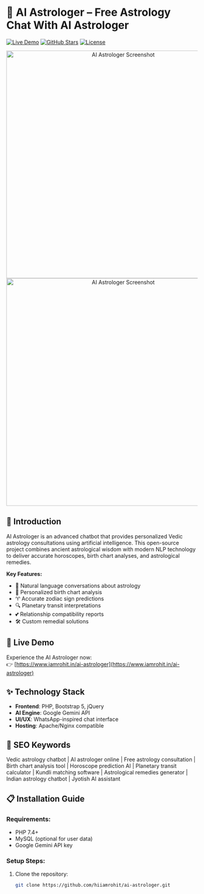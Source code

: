 # 🔮 AI Astrologer – Free Astrology Chat With AI Astrologer

[![Live Demo](https://img.shields.io/badge/Demo-Live%20Demo-brightgreen)](https://www.iamrohit.in/ai-astrologer)
[![GitHub Stars](https://img.shields.io/github/stars/hiiamrohit/ai-astrologer?style=social)](https://github.com/hiiamrohit/ai-astrologer)
[![License](https://img.shields.io/badge/License-MIT-blue)](LICENSE)

<div align="center">
  <img src="https://www.iamrohit.in/ai-astrologer/AI-Astrologer-Screenshot-1.webp" alt="AI Astrologer Screenshot" width="600">
</div>
<div align="center">
  <img src="https://www.iamrohit.in/ai-astrologer/AI-Astrologer-Screenshot-2.webp" alt="AI Astrologer Screenshot" width="600">
</div>

## 🌟 Introduction

AI Astrologer is an advanced chatbot that provides personalized Vedic astrology consultations using artificial intelligence. This open-source project combines ancient astrological wisdom with modern NLP technology to deliver accurate horoscopes, birth chart analyses, and astrological remedies.

**Key Features:**
- 💬 Natural language conversations about astrology
- 📅 Personalized birth chart analysis
- ♈ Accurate zodiac sign predictions
- 🔍 Planetary transit interpretations
- 💕 Relationship compatibility reports
- 🛠️ Custom remedial solutions

## 🚀 Live Demo

Experience the AI Astrologer now:  
👉 [https://www.iamrohit.in/ai-astrologer](https://www.iamrohit.in/ai-astrologer)

## ✨ Technology Stack

- **Frontend**: PHP, Bootstrap 5, jQuery
- **AI Engine**: Google Gemini API
- **UI/UX**: WhatsApp-inspired chat interface
- **Hosting**: Apache/Nginx compatible

## 📌 SEO Keywords

Vedic astrology chatbot | AI astrologer online | Free astrology consultation | Birth chart analysis tool | Horoscope prediction AI | Planetary transit calculator | Kundli matching software | Astrological remedies generator | Indian astrology chatbot | Jyotish AI assistant

## 📋 Installation Guide

### Requirements:
- PHP 7.4+
- MySQL (optional for user data)
- Google Gemini API key

### Setup Steps:

1. Clone the repository:
   ```bash
   git clone https://github.com/hiiamrohit/ai-astrologer.git
